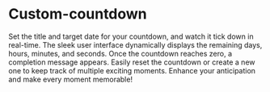 # Custom-countdown
Set the title and target date for your countdown, and watch it tick down in real-time. The sleek user interface dynamically displays the remaining days, hours, minutes, and seconds. Once the countdown reaches zero, a completion message appears. Easily reset the countdown or create a new one to keep track of multiple exciting moments. Enhance your anticipation and make every moment memorable!

